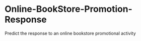 # Online-BookStore-Promotion-Response
Predict the response to an online bookstore promotional activity
